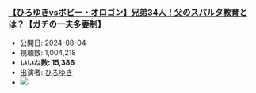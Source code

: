 ### [【ひろゆきvsボビー・オロゴン】兄弟34人！父のスパルタ教育とは？【ガチの一夫多妻制】](https://www.youtube.com/watch?v=hvJ0lBxFILU)
-   公開日: 2024-08-04
-   視聴数: 1,004,218
-   **いいね数: 15,386**
-   出演者: [ひろゆき](/rehacq_fan/people/ひろゆき "wikilink")
- [![](https://img.youtube.com/vi/hvJ0lBxFILU/hqdefault.jpg)](https://www.youtube.com/watch?v=hvJ0lBxFILU)
